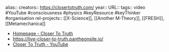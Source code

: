 alias::
creators:: https://closertotruth.com/
year::
URL::
tags:: video #YouTube #consciousness #physics #keyResource #keyThinker #organisation 
rel-projects:: [[X-Science]], [[Another M-Theory]], [[FRESH]], [[Metamechanica]] 


- [Homepage - Closer To Truth](https://closertotruth.com/)
- https://live-closer-to-truth.pantheonsite.io/
- [Closer To Truth - YouTube](https://www.youtube.com/c/CloserToTruthTV)